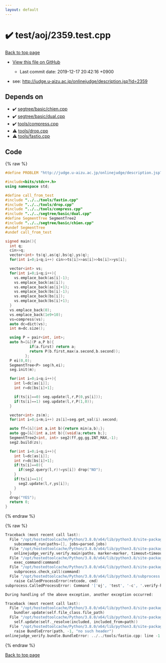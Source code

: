 ```yaml
---
layout: default
---
```


<!-- mathjax config similar to math.stackexchange -->
<script type="text/javascript" async
  src="https://cdnjs.cloudflare.com/ajax/libs/mathjax/2.7.5/MathJax.js?config=TeX-MML-AM_CHTML">
</script>
<script type="text/x-mathjax-config">
  MathJax.Hub.Config({
    TeX: { equationNumbers: { autoNumber: "AMS" }},
    tex2jax: {
      inlineMath: [ ['$','$'] ],
      processEscapes: true
    },
    "HTML-CSS": { matchFontHeight: false },
    displayAlign: "left",
    displayIndent: "2em"
  });
</script>

<script type="text/javascript" src="https://cdnjs.cloudflare.com/ajax/libs/jquery/3.4.1/jquery.min.js"></script>
<script src="https://cdn.jsdelivr.net/npm/jquery-balloon-js@1.1.2/jquery.balloon.min.js" integrity="sha256-ZEYs9VrgAeNuPvs15E39OsyOJaIkXEEt10fzxJ20+2I=" crossorigin="anonymous"></script>
<script type="text/javascript" src="../../../assets/js/copy-button.js"></script>
<link rel="stylesheet" href="../../../assets/css/copy-button.css" />


# :heavy_check_mark: test/aoj/2359.test.cpp

<a href="../../../index.html">Back to top page</a>

* <a href="{{ site.github.repository_url }}/blob/master/test/aoj/2359.test.cpp">View this file on GitHub</a>
    - Last commit date: 2019-12-17 20:42:16 +0900


* see: <a href="http://judge.u-aizu.ac.jp/onlinejudge/description.jsp?id=2359">http://judge.u-aizu.ac.jp/onlinejudge/description.jsp?id=2359</a>


## Depends on

* :heavy_check_mark: <a href="../../../library/segtree/basic/chien.cpp.html">segtree/basic/chien.cpp</a>
* :heavy_check_mark: <a href="../../../library/segtree/basic/dual.cpp.html">segtree/basic/dual.cpp</a>
* :heavy_check_mark: <a href="../../../library/tools/compress.cpp.html">tools/compress.cpp</a>
* :warning: <a href="../../../library/tools/drop.cpp.html">tools/drop.cpp</a>
* :warning: <a href="../../../library/tools/fastio.cpp.html">tools/fastio.cpp</a>


## Code

<a id="unbundled"></a>
{% raw %}
```cpp
#define PROBLEM "http://judge.u-aizu.ac.jp/onlinejudge/description.jsp?id=2359"

#include<bits/stdc++.h>
using namespace std;

#define call_from_test
#include "../../tools/fastio.cpp"
#include "../../tools/drop.cpp"
#include "../../tools/compress.cpp"
#include "../../segtree/basic/dual.cpp"
#define SegmentTree SegmentTree2
#include "../../segtree/basic/chien.cpp"
#undef SegmentTree
#undef call_from_test

signed main(){
  int q;
  cin>>q;
  vector<int> ts(q),as(q),bs(q),ys(q);
  for(int i=0;i<q;i++) cin>>ts[i]>>as[i]>>bs[i]>>ys[i];

  vector<int> vs;
  for(int i=0;i<q;i++){
    vs.emplace_back(as[i]-1);
    vs.emplace_back(as[i]);
    vs.emplace_back(as[i]+1);
    vs.emplace_back(bs[i]-1);
    vs.emplace_back(bs[i]);
    vs.emplace_back(bs[i]+1);
  }
  vs.emplace_back(0);
  vs.emplace_back(1e9+10);
  vs=compress(vs);
  auto dc=dict(vs);
  int m=dc.size();

  using P = pair<int, int>;
  auto h=[&](P a,P b){
           if(a.first) return a;
           return P(b.first,max(a.second,b.second));
         };
  P ei(0,0);
  SegmentTree<P> seg(h,ei);
  seg.init(m);

  for(int i=0;i<q;i++){
    int l=dc[as[i]];
    int r=dc[bs[i]+1];

    if(ts[i]==0) seg.update(l,r,P(0,ys[i]));
    if(ts[i]==1) seg.update(l,r,P(1,0));
  }

  vector<int> zs(m);
  for(int i=0;i<m;i++) zs[i]=seg.get_val(i).second;

  auto ff=[&](int a,int b){return min(a,b);};
  auto gg=[&](int a,int b){(void)a;return b;};
  SegmentTree2<int, int> seg2(ff,gg,gg,INT_MAX,-1);
  seg2.build(zs);

  for(int i=0;i<q;i++){
    int l=dc[as[i]];
    int r=dc[bs[i]+1];
    if(ts[i]==0){
      if(seg2.query(l,r)!=ys[i]) drop("NO");
    }
    if(ts[i]==1){
      seg2.update(l,r,ys[i]);
    }
  }
  drop("YES");
  return 0;
}

```
{% endraw %}

<a id="bundled"></a>
{% raw %}
```cpp
Traceback (most recent call last):
  File "/opt/hostedtoolcache/Python/3.8.0/x64/lib/python3.8/site-packages/onlinejudge_verify/main.py", line 175, in main
    subcommand_run(paths=[], jobs=parsed.jobs)
  File "/opt/hostedtoolcache/Python/3.8.0/x64/lib/python3.8/site-packages/onlinejudge_verify/main.py", line 72, in subcommand_run
    onlinejudge_verify.verify.main(paths, marker=marker, timeout=timeout, jobs=jobs)
  File "/opt/hostedtoolcache/Python/3.8.0/x64/lib/python3.8/site-packages/onlinejudge_verify/verify.py", line 89, in main
    exec_command(command)
  File "/opt/hostedtoolcache/Python/3.8.0/x64/lib/python3.8/site-packages/onlinejudge_verify/verify.py", line 26, in exec_command
    subprocess.check_call(command)
  File "/opt/hostedtoolcache/Python/3.8.0/x64/lib/python3.8/subprocess.py", line 364, in check_call
    raise CalledProcessError(retcode, cmd)
subprocess.CalledProcessError: Command '['oj', 'test', '-c', '.verify-helper/cache/1112bf5aedcf80f614b3e755249be9a3/a.out', '-d', '.verify-helper/cache/1112bf5aedcf80f614b3e755249be9a3/test', '--judge-command', '.verify-helper/cache/1112bf5aedcf80f614b3e755249be9a3/checker.out', '-j', '2']' returned non-zero exit status 1.

During handling of the above exception, another exception occurred:

Traceback (most recent call last):
  File "/opt/hostedtoolcache/Python/3.8.0/x64/lib/python3.8/site-packages/onlinejudge_verify/docs.py", line 339, in write_contents
    bundler.update(self.file_class.file_path)
  File "/opt/hostedtoolcache/Python/3.8.0/x64/lib/python3.8/site-packages/onlinejudge_verify/bundle.py", line 150, in update
    self.update(self._resolve(included, included_from=path))
  File "/opt/hostedtoolcache/Python/3.8.0/x64/lib/python3.8/site-packages/onlinejudge_verify/bundle.py", line 52, in _resolve
    raise BundleError(path, -1, "no such header")
onlinejudge_verify.bundle.BundleError: ../../tools/fastio.cpp: line -1: no such header

```
{% endraw %}

<a href="../../../index.html">Back to top page</a>


